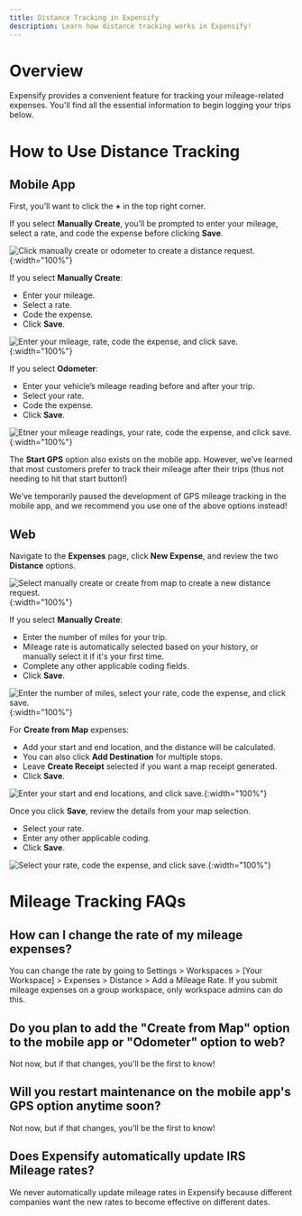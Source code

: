 ```yaml
---
title: Distance Tracking in Expensify
description: Learn how distance tracking works in Expensify!
---
```


# Overview

Expensify provides a convenient feature for tracking your mileage-related expenses. You'll find all the essential information to begin logging your trips below.

# How to Use Distance Tracking
## Mobile App

First, you’ll want to click the **+** in the top right corner.

If you select **Manually Create**, you’ll be prompted to enter your mileage, select a rate, and code the expense before clicking **Save**. 

  ![Click manually create or odometer to create a distance request.](https://help.expensify.com/assets/images/ExpensifyHelp_CreateExpense_Mobile.png){:width="100%"}

If you select **Manually Create**:
   - Enter your mileage.
   - Select a rate.
   - Code the expense.
   - Click **Save**.
   
![Enter your mileage, rate, code the expense, and click save.](https://help.expensify.com/assets/images/ExpensifyHelp_ManualDistance_Mobile.png){:width="100%"}

If you select **Odometer**:
   - Enter your vehicle’s mileage reading before and after your trip.
   - Select your rate.
   - Code the expense.
   - Click **Save**.
   
![Etner your mileage readings, your rate, code the expense, and click save.](https://help.expensify.com/assets/images/ExpensifyHelp_Odometer_Mobile.png){:width="100%"}

The **Start GPS** option also exists on the mobile app. However, we’ve learned that most customers prefer to track their mileage after their trips (thus not needing to hit that start button!) 

We’ve temporarily paused the development of GPS mileage tracking in the mobile app, and we recommend you use one of the above options instead! 


## Web

Navigate to the **Expenses** page, click **New Expense**, and review the two **Distance** options. 

![Select manually create or create from map to create a new distance request.](https://help.expensify.com/assets/images/ExpensifyHelp_CreateExpense.png){:width="100%"}

If you select **Manually Create**:
   - Enter the number of miles for your trip.
   - Mileage rate is automatically selected based on your history, or manually select it if it's your first time.
   - Complete any other applicable coding fields.
   - Click **Save**.
   
![Enter the number of miles, select your rate, code the expense, and click save.](https://help.expensify.com/assets/images/ExpensifyHelp_ManualDistance.png){:width="100%"}

For **Create from Map** expenses:
   - Add your start and end location, and the distance will be calculated.
   - You can also click **Add Destination** for multiple stops.
   - Leave **Create Receipt** selected if you want a map receipt generated.
   - Click **Save**.
   
![Enter your start and end locations, and click save.](https://help.expensify.com/assets/images/ExpensifyHelp_ManualDistanceMap.png){:width="100%"}

Once you click **Save**, review the details from your map selection.
   - Select your rate.
   - Enter any other applicable coding.
   - Click **Save**.

![Select your rate, code the expense, and click save.](https://help.expensify.com/assets/images/ExpensifyHelp_ManualDistanceConfirm.png){:width="100%"}

# Mileage Tracking FAQs
## **How can I change the rate of my mileage expenses?**
You can change the rate by going to Settings > Workspaces > [Your Workspace] > Expenses > Distance > Add a Mileage Rate.
If you submit mileage expenses on a group workspace, only workspace admins can do this. 

## **Do you plan to add the "Create from Map" option to the mobile app or "Odometer" option to web?**
Not now, but if that changes, you'll be the first to know!

## **Will you restart maintenance on the mobile app's GPS option anytime soon?**
Not now, but if that changes, you'll be the first to know!

## **Does Expensify automatically update IRS Mileage rates?**
  We never automatically update mileage rates in Expensify because different companies want the new rates to become effective on different dates.
